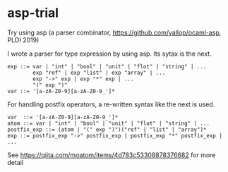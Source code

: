 # asp-trial
Try using asp (a parser combinator, https://github.com/yallop/ocaml-asp, PLDI 2019)

I wrote a parser for type expression by using asp. Its sytax is the next.
```:Syntax
exp ::= var | "int" | "bool" | "unit" | "flot" | "string" | ...
        exp "ref" | exp "list" | exp "array" | ...
        exp "->" exp | exp "*" exp | ...
        "(" exp ")"
var ::= '[a-zA-Z0-9][a-zA-Z0-9_']*
```

For handling postfix operators, a re-written syntax like the next is used.

```:Syntax'
var  ::= '[a-zA-Z0-9][a-zA-Z0-9_']*
atom ::= var | "int" | "bool" | "unit" | "flot" | "string" | ...
postfix_exp ::= (atom | "(" exp ")")("ref" | "list" | "array")*
exp ::= postfix_exp "->" postfix_exp | postfix_exp "*" postfix_exp | ...
```

See https://qiita.com/moatom/items/4d783c53308878376682 for more detail
